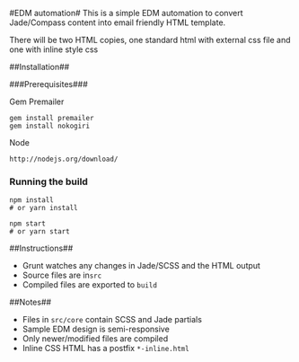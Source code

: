 #EDM automation#
This is a simple EDM automation to convert Jade/Compass content into email friendly HTML template.

There will be two HTML copies, one standard html with external css file and one with inline style css

##Installation##

###Prerequisites###

Gem Premailer
```
gem install premailer
gem install nokogiri
```
Node
```
http://nodejs.org/download/
```

### Running the build ###

```
npm install 
# or yarn install

npm start
# or yarn start
```

##Instructions##
* Grunt watches any changes in Jade/SCSS and the HTML output
* Source files are in```src```
* Compiled files are exported to ```build```

##Notes##
* Files in ```src/core``` contain SCSS and Jade partials
* Sample EDM design is semi-responsive
* Only newer/modified files are compiled
* Inline CSS HTML has a postfix ```*-inline.html```


